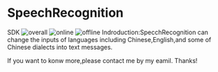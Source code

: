 # SpeechRecognition
SDK
![overall](https://user-images.githubusercontent.com/37928802/76510351-6d4a3400-648c-11ea-8254-ce2d19b05b20.png)
![online](https://user-images.githubusercontent.com/37928802/76510360-6f13f780-648c-11ea-823a-c92e8a1a6ab7.png)
![offline](https://user-images.githubusercontent.com/37928802/76510361-6fac8e00-648c-11ea-8bb8-a764bfc50b64.png)
Indroduction:SpecchRecognition can change the inputs of languages including Chinese,English,and some of Chinese dialects into text messages.

If you want to konw more,please contact me by my eamil.
Thanks!
